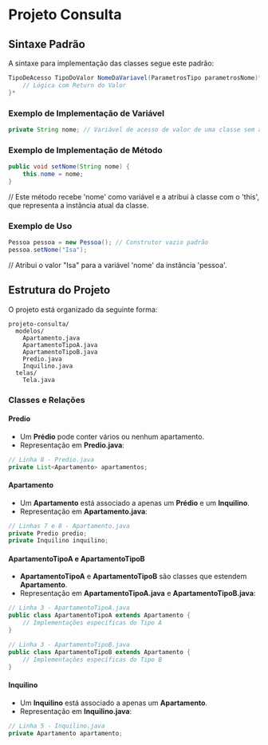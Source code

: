# Projeto Consulta

## Sintaxe Padrão

A sintaxe para implementação das classes segue este padrão:

```java
TipoDeAcesso TipoDoValor NomeDaVariavel(ParametrosTipo parametrosNome)*{
    // Lógica com Return do Valor
}*
```

### Exemplo de Implementação de Variável

```java
private String nome; // Variável de acesso de valor de uma classe sem a necessidade de um tipo de retorno, pois retorna o proprio valor.
```

### Exemplo de Implementação de Método

```java
public void setNome(String nome) {
    this.nome = nome;
}
```
// Este método recebe 'nome' como variável e a atribui à classe com o 'this', que representa a instância atual da classe.

### Exemplo de Uso

```java
Pessoa pessoa = new Pessoa(); // Construtor vazio padrão
pessoa.setNome("Isa");
```
// Atribui o valor "Isa" para a variável 'nome' da instância 'pessoa'.

## Estrutura do Projeto

O projeto está organizado da seguinte forma:

```
projeto-consulta/
  modelos/
    Apartamento.java
    ApartamentoTipoA.java
    ApartamentoTipoB.java
    Predio.java
    Inquilino.java
  telas/
    Tela.java
```

### Classes e Relações

#### Predio

- Um **Prédio** pode conter vários ou nenhum apartamento.
- Representação em **Predio.java**:

```java
// Linha 8 - Predio.java
private List<Apartamento> apartamentos;
```

#### Apartamento

- Um **Apartamento** está associado a apenas um **Prédio** e um **Inquilino**.
- Representação em **Apartamento.java**:

```java
// Linhas 7 e 8 - Apartamento.java
private Predio predio;
private Inquilino inquilino;
```

#### ApartamentoTipoA e ApartamentoTipoB

- **ApartamentoTipoA** e **ApartamentoTipoB** são classes que estendem **Apartamento**.
- Representação em **ApartamentoTipoA.java** e **ApartamentoTipoB.java**:

```java
// Linha 3 - ApartamentoTipoA.java
public class ApartamentoTipoA extends Apartamento {
    // Implementações específicas do Tipo A
}
```

```java
// Linha 3 - ApartamentoTipoB.java
public class ApartamentoTipoB extends Apartamento {
    // Implementações específicas do Tipo B
}
```

#### Inquilino

- Um **Inquilino** está associado a apenas um **Apartamento**.
- Representação em **Inquilino.java**:

```java
// Linha 5 - Inquilino.java
private Apartamento apartamento;
```

